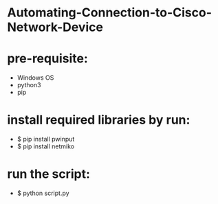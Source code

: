 # Automating-Connection-to-Cisco-Network-Device

# pre-requisite:
- Windows OS
- python3 
- pip 


# install required libraries by run:
- $ pip install pwinput
- $ pip install netmiko


# run the script:
- $ python script.py
